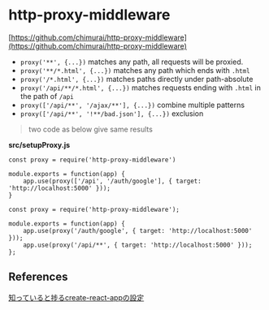 # http-proxy-middleware

[https://github.com/chimurai/http-proxy-middleware](https://github.com/chimurai/http-proxy-middleware)

* `proxy('**', {...})` matches any path, all requests will be proxied.
* `proxy('**/*.html', {...})` matches any path which ends with `.html`
* `proxy('/*.html', {...})` matches paths directly under path-absolute
* `proxy('/api/**/*.html', {...})` matches requests ending with `.html` in the path of `/api`
* `proxy(['/api/**', '/ajax/**'], {...})` combine multiple patterns
* `proxy(['/api/**', '!**/bad.json'], {...})` exclusion

> two code as below give same results

**src/setupProxy.js**

```text
const proxy = require('http-proxy-middleware')

module.exports = function(app) {
    app.use(proxy(['/api', '/auth/google'], { target: 'http://localhost:5000' }));
}
```

```text
const proxy = require('http-proxy-middleware');

module.exports = function(app) {
    app.use(proxy('/auth/google', { target: 'http://localhost:5000' }));
    app.use(proxy('/api/**', { target: 'http://localhost:5000' }));
};
```

## References

[知っていると捗るcreate-react-appの設定](https://qiita.com/geek_duck/items/6f99a3da15dd39658fff)

